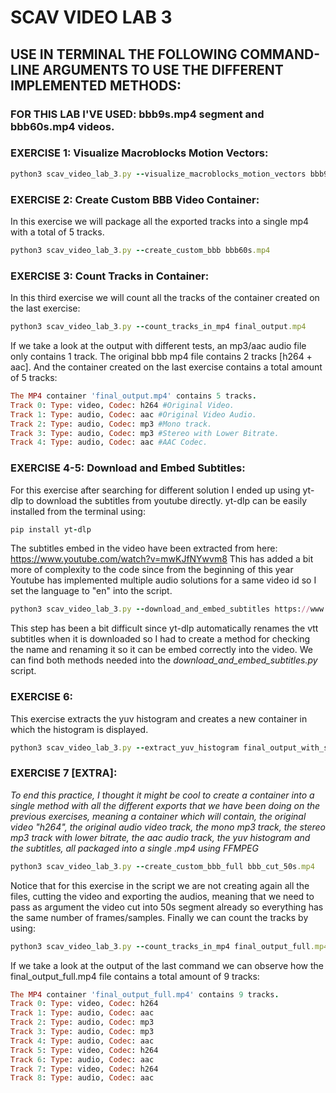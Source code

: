# SCAV VIDEO LAB 3
## USE IN TERMINAL THE FOLLOWING COMMAND-LINE ARGUMENTS TO USE THE DIFFERENT IMPLEMENTED METHODS:
### FOR THIS LAB I'VE USED: bbb9s.mp4 segment and bbb60s.mp4 videos.
### EXERCISE 1: Visualize Macroblocks Motion Vectors:

```ruby
python3 scav_video_lab_3.py --visualize_macroblocks_motion_vectors bbb9s.mp4 bbb9s_mmv.mp4
```

### EXERCISE 2: Create Custom BBB Video Container:
In this exercise we will package all the exported tracks into a single mp4 with a total of 5 tracks.
```ruby
python3 scav_video_lab_3.py --create_custom_bbb bbb60s.mp4
```
### EXERCISE 3: Count Tracks in Container:
In this third exercise we will count all the tracks of the container created on the last exercise:
```ruby
python3 scav_video_lab_3.py --count_tracks_in_mp4 final_output.mp4
```
If we take a look at the output with different tests, an mp3/aac audio file only contains 1 track. The original bbb mp4 file contains 2 tracks [h264 + aac]. And the container created on the last exercise contains a total amount of 5 tracks:
```ruby
The MP4 container 'final_output.mp4' contains 5 tracks.
Track 0: Type: video, Codec: h264 #Original Video.
Track 1: Type: audio, Codec: aac #Original Video Audio.
Track 2: Type: audio, Codec: mp3 #Mono track.
Track 3: Type: audio, Codec: mp3 #Stereo with Lower Bitrate.
Track 4: Type: audio, Codec: aac #AAC Codec.
```

### EXERCISE 4-5: Download and Embed Subtitles:
For this exercise after searching for different solution I ended up using yt-dlp to download the subtitles from youtube directly.
yt-dlp can be easily installed from the terminal using:
```ruby
pip install yt-dlp
```
The subtitles embed in the video have been extracted from here: https://www.youtube.com/watch?v=mwKJfNYwvm8
This has added a bit more of complexity to the code since from the beginning of this year Youtube has implemented multiple audio solutions for a same video id so I set the language to "en" into the script.

```ruby
python3 scav_video_lab_3.py --download_and_embed_subtitles https://www.youtube.com/watch?v=mwKJfNYwvm8 final_output.mp4
```
This step has been a bit difficult since yt-dlp automatically renames the vtt subtitles when it is downloaded so I had to create a method for checking the name and renaming it so it can be embed correctly into the video. We can find both methods needed into the _download_and_embed_subtitles.py_ script.

### EXERCISE 6:
This exercise extracts the yuv histogram and creates a new container in which the histogram is displayed.
```ruby
python3 scav_video_lab_3.py --extract_yuv_histogram final_output_with_subtitles.mp4 final_output_with_subtitles_with_histogram.mp4
```

### EXERCISE 7 [EXTRA]:
_To end this practice, I thought it might be cool to create a container into a single method with all the different exports that we have been doing on the previous exercises, meaning a container which will contain, the original video "h264", the original audio video track, the mono mp3 track, the stereo mp3 track with lower bitrate, the aac audio track, the yuv histogram and the subtitles, all packaged into a single .mp4 using FFMPEG_
```ruby
python3 scav_video_lab_3.py --create_custom_bbb_full bbb_cut_50s.mp4
```
Notice that for this exercise in the script we are not creating again all the files, cutting the video and exporting the audios, meaning that we need to pass as argument the video cut into 50s segment already so everything has the same number of frames/samples.
Finally we can count the tracks by using:

```ruby
python3 scav_video_lab_3.py --count_tracks_in_mp4 final_output_full.mp4
```

If we take a look at the output of the last command we can observe how the final_output_full.mp4 file contains a total amount of 9 tracks:

```ruby
The MP4 container 'final_output_full.mp4' contains 9 tracks.
Track 0: Type: video, Codec: h264
Track 1: Type: audio, Codec: aac
Track 2: Type: audio, Codec: mp3
Track 3: Type: audio, Codec: mp3
Track 4: Type: audio, Codec: aac
Track 5: Type: video, Codec: h264
Track 6: Type: audio, Codec: aac
Track 7: Type: video, Codec: h264
Track 8: Type: audio, Codec: aac
```

